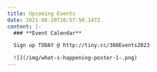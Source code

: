 ```yaml
---
title: Upcoming Events
date: 2021-08-20T16:57:50.147Z
content: |-
  ### **Event Calendar**

  Sign up TODAY @ http://tiny.cc/360Events2023

  ![](/img/what-s-happening-poster-1-.png)
---
```

